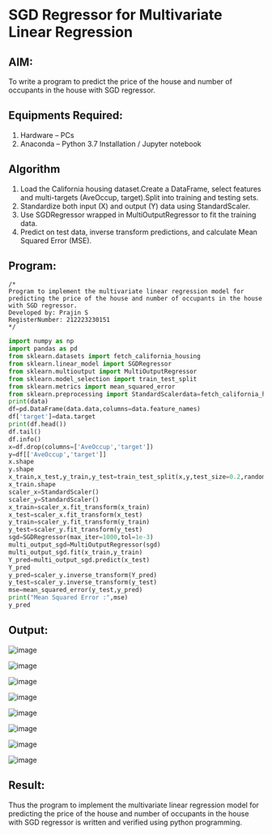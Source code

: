 # SGD Regressor for Multivariate Linear Regression

## AIM:
To write a program to predict the price of the house and number of occupants in the house with SGD regressor.

## Equipments Required:
1. Hardware – PCs
2. Anaconda – Python 3.7 Installation / Jupyter notebook

## Algorithm
1. Load the California housing dataset.Create a DataFrame, select features and multi-targets (AveOccup, target).Split into training and testing sets.
2. Standardize both input (X) and output (Y) data using StandardScaler.
3. Use SGDRegressor wrapped in MultiOutputRegressor to fit the training data.
4. Predict on test data, inverse transform predictions, and calculate Mean Squared Error (MSE).

## Program:
```
/*
Program to implement the multivariate linear regression model for predicting the price of the house and number of occupants in the house with SGD regressor.
Developed by: Prajin S
RegisterNumber: 212223230151
*/
```
```python
import numpy as np
import pandas as pd
from sklearn.datasets import fetch_california_housing
from sklearn.linear_model import SGDRegressor
from sklearn.multioutput import MultiOutputRegressor
from sklearn.model_selection import train_test_split
from sklearn.metrics import mean_squared_error
from sklearn.preprocessing import StandardScalerdata=fetch_california_housing()
print(data)
df=pd.DataFrame(data.data,columns=data.feature_names)
df['target']=data.target
print(df.head())
df.tail()
df.info()
x=df.drop(columns=['AveOccup','target'])
y=df[['AveOccup','target']]
x.shape
y.shape
x_train,x_test,y_train,y_test=train_test_split(x,y,test_size=0.2,random_state=11)
x_train.shape
scaler_x=StandardScaler()
scaler_y=StandardScaler()
x_train=scaler_x.fit_transform(x_train)
x_test=scaler_x.fit_transform(x_test)
y_train=scaler_y.fit_transform(y_train)
y_test=scaler_y.fit_transform(y_test)
sgd=SGDRegressor(max_iter=1000,tol=1e-3)
multi_output_sgd=MultiOutputRegressor(sgd)
multi_output_sgd.fit(x_train,y_train)
Y_pred=multi_output_sgd.predict(x_test)
Y_pred
y_pred=scaler_y.inverse_transform(Y_pred)
y_test=scaler_y.inverse_transform(y_test)
mse=mean_squared_error(y_test,y_pred)
print("Mean Squared Error :",mse)
y_pred
```

## Output:

![image](https://github.com/user-attachments/assets/0076fc90-0da2-4cdc-8679-6024343a7d1b)


![image](https://github.com/user-attachments/assets/1d780096-0625-4e32-a293-ee8e5c577a76)


![image](https://github.com/user-attachments/assets/78092c17-5c82-4ec5-affa-d0dc4326711b)


![image](https://github.com/user-attachments/assets/0532b3c6-7615-4874-8baf-dc2423162fdf)

![image](https://github.com/user-attachments/assets/4bb31974-1ff4-4d44-bc88-561c4cac801c)

![image](https://github.com/user-attachments/assets/485be235-2f5e-4320-b29a-24d58acb6baf)

![image](https://github.com/user-attachments/assets/36ea94fb-a80d-4f14-8ce0-654971594b60)

![image](https://github.com/user-attachments/assets/7d4f978a-6079-4c3d-9d9d-ad5a5d359ea3)


## Result:
Thus the program to implement the multivariate linear regression model for predicting the price of the house and number of occupants in the house with SGD regressor is written and verified using python programming.
